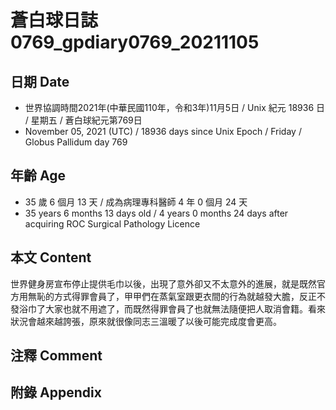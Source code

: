 [_metadata_:encoding]: - "utf-8"
[_metadata_:language]: - "zh-Hant-TW"
[_metadata_:fileformat]: - "markdown"
[_metadata_:MIME_type]: - "text/plain"
[_metadata_:markdown_version]: - "commonmark version 0.30"
[_metadata_:markdown_spec]: - "https://spec.commonmark.org/0.30/"

# 蒼白球日誌0769_gpdiary0769_20211105 #

## 日期 Date ##

* 世界協調時間2021年(中華民國110年，令和3年)11月5日 / Unix 紀元 18936 日 / 星期五 / 蒼白球紀元第769日
* November 05, 2021 (UTC) / 18936 days since Unix Epoch / Friday / Globus Pallidum day 769

## 年齡 Age ##

* 35 歲 6 個月 13 天 / 成為病理專科醫師 4 年 0 個月 24 天
* 35 years 6 months 13 days old / 4 years 0 months 24 days after acquiring ROC Surgical Pathology Licence

## 本文 Content ##

世界健身房宣布停止提供毛巾以後，出現了意外卻又不太意外的進展，就是既然官方用無恥的方式得罪會員了，甲甲們在蒸氣室跟更衣間的行為就越發大膽，反正不發浴巾了大家也就不用遮了，而既然得罪會員了也就無法隨便把人取消會籍。看來狀況會越來越誇張，原來就很像同志三溫暖了以後可能完成度會更高。

## 注釋 Comment ##

## 附錄 Appendix ##

